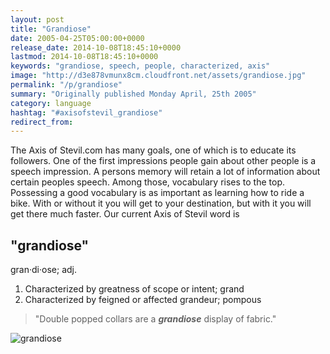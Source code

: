 ```yaml
---
layout: post
title: "Grandiose"
date: 2005-04-25T05:00:00+0000
release_date: 2014-10-08T18:45:10+0000
lastmod: 2014-10-08T18:45:10+0000
keywords: "grandiose, speech, people, characterized, axis"
image: "http://d3e878vmunx8cm.cloudfront.net/assets/grandiose.jpg"
permalink: "/p/grandiose"
summary: "Originally published Monday April, 25th 2005"
category: language
hashtag: "#axisofstevil_grandiose"
redirect_from:
---
```


[id_1]: http://d3e878vmunx8cm.cloudfront.net/assets/grandiose.jpg "grandiose"
The Axis of Stevil.com has many goals, one of which is to educate its followers. One of the first impressions people gain about other people is a speech impression. A persons memory will retain a lot of information about certain peoples speech. Among those, vocabulary rises to the top. Possessing a good vocabulary is as important as learning how to ride a bike. With or without it you will get to your destination, but with it you will get there much faster. Our current Axis of Stevil word is

## "grandiose" ##

gran·di·ose; adj.

1. Characterized by greatness of scope or intent; grand
2. Characterized by feigned or affected grandeur; pompous
 
> "Double popped collars are a ***grandiose*** display of fabric."

![grandiose][id_1]

